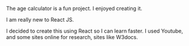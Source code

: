 The age calculator is a fun project. I enjoyed creating it.


I am really new to React JS.

I decided to create this using React so I can learn faster. I used Youtube, and some sites online for research, sites like W3docs.

